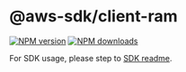 # @aws-sdk/client-ram

[![NPM version](https://img.shields.io/npm/v/@aws-sdk/client-ram/rc.svg)](https://www.npmjs.com/package/@aws-sdk/client-ram)
[![NPM downloads](https://img.shields.io/npm/dm/@aws-sdk/client-ram.svg)](https://www.npmjs.com/package/@aws-sdk/client-ram)

For SDK usage, please step to [SDK readme](https://github.com/aws/aws-sdk-js-v3).
